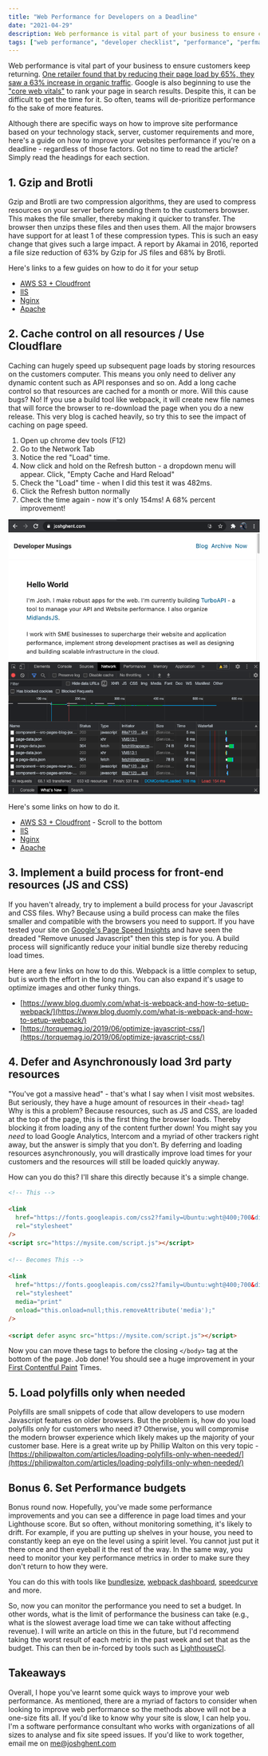 ```yaml
---
title: "Web Performance for Developers on a Deadline"
date: "2021-04-29"
description: Web performance is vital part of your business to ensure customers keep returning. But, it can be difficult to get the time for it. Here's a guide on how to improve your websites performance on a deadline
tags: ["web performance", "developer checklist", "performance", "perfmatters"]
---
```


Web performance is vital part of your business to ensure customers keep returning. [One retailer found that by reducing their page load by 65%, they saw a 63% increase in organic traffic](https://wpostats.com/2019/01/08/carousell-traffic-ctr.html). Google is also beginning to use the ["core web vitals"](https://web.dev/defining-core-web-vitals-thresholds/) to rank your page in search results. Despite this, it can be difficult to get the time for it. So often, teams will de-prioritize performance fo the sake of more features.

Although there are specific ways on how to improve site performance based on your technology stack, server, customer requirements and more, here's a guide on how to improve your websites performance if you're on a deadline - regardless of those factors. Got no time to read the article? Simply read the headings for each section.

## 1. Gzip and Brotli

Gzip and Brotli are two compression algorithms, they are used to compress resources on your server before sending them to the customers browser. This makes the file smaller, thereby making it quicker to transfer. The browser then unzips these files and then uses them. All the major browsers have support for at least 1 of these compression types.
This is such an easy change that gives such a large impact. A report by Akamai in 2016, reported a file size reduction of 63% by Gzip for JS files and 68% by Brotli.

Here's links to a few guides on how to do it for your setup

- [AWS S3 + Cloudfront](https://docs.aws.amazon.com/AmazonCloudFront/latest/DeveloperGuide/ServingCompressedFiles.html)
- [IIS](https://docs.microsoft.com/en-us/iis/extensions/iis-compression/iis-compression-overview)
- [Nginx](https://computingforgeeks.com/how-to-enable-gzip-brotli-compression-for-nginx-on-linux/)
- [Apache](https://bash-prompt.net/guides/apache-brotoli/)

## 2. Cache control on all resources / Use Cloudflare

Caching can hugely speed up subsequent page loads by storing resources on the customers computer. This means you only need to deliver any dynamic content such as API responses and so on. Add a long cache control so that resources are cached for a month or more. Will this cause bugs? No! If you use a build tool like webpack, it will create new file names that will force the browser to re-download the page when you do a new release.
This very blog is cached heavily, so try this to see the impact of caching on page speed.

1. Open up chrome dev tools (F12)
2. Go to the Network Tab
3. Notice the red "Load" time.
4. Now click and hold on the Refresh button - a dropdown menu will appear. Click, "Empty Cache and Hard Reload"
5. Check the "Load" time - when I did this test it was 482ms.
6. Click the Refresh button normally
7. Check the time again - now it's only 154ms! A 68% percent improvement!

<div class="image">
  <img alt="Screenshot of my website with chrome developer tools showing the impact of caching assets" src="../../assets/images/website-caching.png"/>
</div>

Here's some links on how to do it.

- [AWS S3 + Cloudfront](https://docs.aws.amazon.com/AmazonCloudFront/latest/DeveloperGuide/Expiration.html) - Scroll to the bottom
- [IIS](https://docs.microsoft.com/en-us/iis/configuration/system.webserver/caching/)
- [Nginx](https://www.nginx.com/blog/nginx-caching-guide/)
- [Apache](https://www.digitalocean.com/community/tutorials/how-to-configure-content-caching-using-apache-modules-on-a-vps)

## 3. Implement a build process for front-end resources (JS and CSS)

If you haven't already, try to implement a build process for your Javascript and CSS files. Why? Because using a build process can make the files smaller and compatible with the browsers you need to support. If you have tested your site on [Google's Page Speed Insights](https://developers.google.com/speed/pagespeed/insights/) and have seen the dreaded "Remove unused Javascript" then this step is for you. A build process will significantly reduce your initial bundle size thereby reducing load times.

Here are a few links on how to do this. Webpack is a little complex to setup, but is worth the effort in the long run. You can also expand it's usage to optimize images and other funky things.

- [https://www.blog.duomly.com/what-is-webpack-and-how-to-setup-webpack/](https://www.blog.duomly.com/what-is-webpack-and-how-to-setup-webpack/)
- [https://torquemag.io/2019/06/optimize-javascript-css/](https://torquemag.io/2019/06/optimize-javascript-css/)

## 4. Defer and Asynchronously load 3rd party resources

"You've got a massive head" - that's what I say when I visit most websites. But seriously, they have a huge amount of resources in their `<head>` tag! Why is this a problem? Because resources, such as JS and CSS, are loaded at the top of the page, this is the first thing the browser loads. Thereby blocking it from loading any of the content further down! You might say you _need_ to load Google Analytics, Intercom and a myriad of other trackers right away, but the answer is simply that you don't. By deferring and loading resources asynchronously, you will drastically improve load times for your customers and the resources will still be loaded quickly anyway.

How can you do this? I'll share this directly because it's a simple change.

```html
<!-- This -->

<link
  href="https://fonts.googleapis.com/css2?family=Ubuntu:wght@400;700&display=swap"
  rel="stylesheet"
/>
<script src="https://mysite.com/script.js"></script>

<!-- Becomes This -->

<link
  href="https://fonts.googleapis.com/css2?family=Ubuntu:wght@400;700&display=swap"
  rel="stylesheet"
  media="print"
  onload="this.onload=null;this.removeAttribute('media');"
/>

<script defer async src="https://mysite.com/script.js"></script>
```

Now you can move these tags to before the closing `</body>` tag at the bottom of the page. Job done! You should see a huge improvement in your [First Contentful Paint](https://web.dev/fcp/) Times.

## 5. Load polyfills only when needed

Polyfills are small snippets of code that allow developers to use modern Javascript features on older browsers. But the problem is, how do you load polyfills only for customers who need it? Otherwise, you will compromise the modern browser experience which likely makes up the majority of your customer base. Here is a great write up by Phillip Walton on this very topic - [https://philipwalton.com/articles/loading-polyfills-only-when-needed/](https://philipwalton.com/articles/loading-polyfills-only-when-needed/)

## Bonus 6. Set Performance budgets

Bonus round now. Hopefully, you've made some performance improvements and you can see a difference in page load times and your Lighthouse score. But so often, without monitoring something, it's likely to drift. For example, if you are putting up shelves in your house, you need to constantly keep an eye on the level using a spirit level. You cannot just put it there once and then eyeball it the rest of the way. In the same way, you need to monitor your key performance metrics in order to make sure they don't return to how they were.

You can do this with tools like [bundlesize](https://github.com/siddharthkp/bundlesize), [webpack dashboard](https://www.npmjs.com/package/webpack-dashboard), [speedcurve](https://speedcurve.com) and more.

So, now you can monitor the performance you need to set a budget. In other words, what is the limit of performance the business can take (e.g., what is the slowest average load time we can take without affecting revenue). I will write an article on this in the future, but I'd recommend taking the worst result of each metric in the past week and set that as the budget. This can then be in-forced by tools such as [LighthouseCI](https://github.com/GoogleChrome/lighthouse-ci).

## Takeaways

Overall, I hope you've learnt some quick ways to improve your web performance. As mentioned, there are a myriad of factors to consider when looking to improve web performance so the methods above will not be a one-size fits all. If you'd like to know why your site is slow, I can help you. I'm a software performance consultant who works with organizations of all sizes to analyse and fix site speed issues. If you'd like to work together, email me on [me@joshghent.com](mailto:me@joshghent.com)
